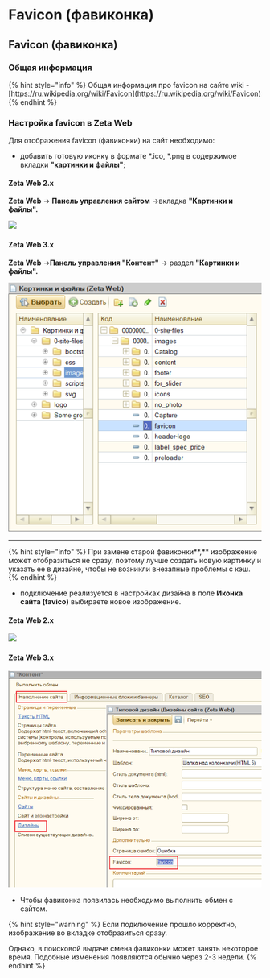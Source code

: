 # Favicon (фавиконка)

## Favicon (фавиконка)

### Общая информация

{% hint style="info" %}
Общая информация про favicon на сайте wiki - [https://ru.wikipedia.org/wiki/Favicon](https://ru.wikipedia.org/wiki/Favicon)
{% endhint %}

### Настройка favicon в Zeta Web

Для отображения favicon (фавиконки) на сайт необходимо:

* добавить готовую иконку в формате \*.ico, \*.png в содержимое вкладки **"картинки и файлы"**;

#### Zeta Web 2.x

**Zeta Web** → **Панель управления сайтом** →вкладка **"Картинки и файлы".**

![](<../../.gitbook/assets/image (320).png>)

#### Zeta Web 3.x

&#x20;**Zeta Web** →**Панель управления "Контент"** → раздел **"Картинки и файлы".**

![](<../../.gitbook/assets/Image 29.png>)

****

{% hint style="info" %}
При замене старой фавиконки**,** изображение может отобразиться не сразу, поэтому лучше создать новую картинку и указать ее в дизайне, чтобы не возникли внезапные проблемы с кэш.&#x20;
{% endhint %}

* подключение реализуется в настройках дизайна в поле **Иконка сайта (favico)** выбираете новое изображение.&#x20;

#### Zeta Web 2.x

![](<../../.gitbook/assets/image (306).png>)

#### Zeta Web 3.x

![](<../../.gitbook/assets/Image 30.png>)

* Чтобы фавиконка появилась необходимо выполнить обмен с сайтом.&#x20;

{% hint style="warning" %}
Если подключение прошло корректно, изображение во вкладке отобразиться сразу.&#x20;

Однако, в поисковой выдаче смена фавиконки может занять некоторое время. Подобные изменения появляются обычно через 2-3 недели.&#x20;
{% endhint %}
